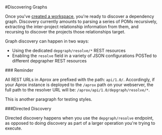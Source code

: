 <!-- Freeki metadata. Do not remove this section!
TITLE: Discovering-Graphs
-->
#Discovering Graphs

Once you've [created a workspace](Workspaces#creating), you're ready to discover a dependency graph. Discovery currently amounts to parsing a series of POMs recursively, extracting the inter-project relationship information from them, and recursing to discover the projects those relationships target.

Graph discovery can happen in two ways:

- Using the dedicated `depgraph/resolve/*` REST resources
- Enabling the `resolve` field in a variety of JSON configurations POSTed to different depgrapher REST resources

<div class="start-sidebar"></div>
### Reminder

All REST URLs in Aprox are prefixed with the path: `api/1.0/`. Accordingly, if your Aprox instance is deployed to the `/aprox` path on your webserver, the full path to the resolver URL will be: `/aprox/api/1.0/depgraph/resolve/*`.

This is another paragraph for testing styles.
<div class="end-sidebar"></div>

###Directed Discovery

Directed discovery happens when you use the `depgraph/resolve` endpoint, as opposed to doing discovery as part of a larger operation you're trying to execute.


